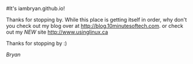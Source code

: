 #It's iambryan.github.io!

Thanks for stopping by. While this place is getting itself in order, why don't you check out my blog over at <http://blog.10minutesoftech.com>. or check out my *NEW* site <http://www.usinglinux.ca>

Thanks for stopping by :)

_Bryan_
